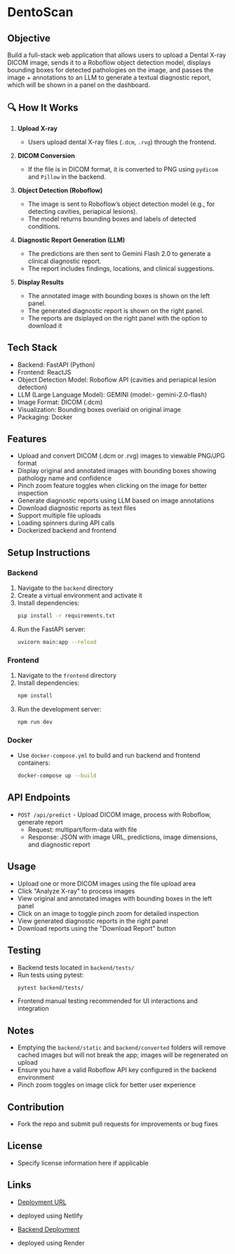 # DentoScan

## Objective
Build a full-stack web application that allows users to upload a Dental X-ray DICOM image, sends it to a Roboflow object detection model, displays bounding boxes for detected pathologies on the image, and passes the image + annotations to an LLM to generate a textual diagnostic report, which will be shown in a panel on the dashboard.

## 🔍 How It Works

1. **Upload X-ray**
   - Users upload dental X-ray files (`.dcm`, `.rvg`) through the frontend.

2. **DICOM Conversion**
   - If the file is in DICOM format, it is converted to PNG using `pydicom` and `Pillow` in the backend.

3. **Object Detection (Roboflow)**
   - The image is sent to Roboflow’s object detection model (e.g., for detecting cavities, periapical lesions).
   - The model returns bounding boxes and labels of detected conditions.

4. **Diagnostic Report Generation (LLM)**
   - The predictions are then sent to Gemini Flash 2.0 to generate a clinical diagnostic report.
   - The report includes findings, locations, and clinical suggestions.

5. **Display Results**
   - The annotated image with bounding boxes is shown on the left panel.
   - The generated diagnostic report is shown on the right panel.
   - The reports are dsiplayed on the right panel with the option to download it


## Tech Stack
- Backend: FastAPI (Python)  
- Frontend: ReactJS  
- Object Detection Model: Roboflow API (cavities and periapical lesion detection)  
- LLM (Large Language Model): GEMINI (model:- gemini-2.0-flash)
- Image Format: DICOM (.dcm)  
- Visualization: Bounding boxes overlaid on original image  
- Packaging: Docker 

## Features
- Upload and convert DICOM (.dcm or .rvg) images to viewable PNG/JPG format  
- Display original and annotated images with bounding boxes showing pathology name and confidence  
- Pinch zoom feature toggles when clicking on the image for better inspection  
- Generate diagnostic reports using LLM based on image annotations  
- Download diagnostic reports as text files  
- Support multiple file uploads  
- Loading spinners during API calls  
- Dockerized backend and frontend  

## Setup Instructions

### Backend
1. Navigate to the `backend` directory  
2. Create a virtual environment and activate it  
3. Install dependencies:  
   ```bash
   pip install -r requirements.txt
   ```  
4. Run the FastAPI server:  
   ```bash
   uvicorn main:app --reload
   ```  

### Frontend
1. Navigate to the `frontend` directory  
2. Install dependencies:  
   ```bash
   npm install
   ```  
3. Run the development server:  
   ```bash
   npm run dev
   ```  

### Docker 
- Use `docker-compose.yml` to build and run backend and frontend containers:  
  ```bash
  docker-compose up --build
  ```  

## API Endpoints
- `POST /api/predict` - Upload DICOM image, process with Roboflow, generate report  
  - Request: multipart/form-data with file  
  - Response: JSON with image URL, predictions, image dimensions, and diagnostic report  

## Usage
- Upload one or more DICOM images using the file upload area  
- Click "Analyze X-ray" to process images  
- View original and annotated images with bounding boxes in the left panel  
- Click on an image to toggle pinch zoom for detailed inspection  
- View generated diagnostic reports in the right panel  
- Download reports using the "Download Report" button  

## Testing
- Backend tests located in `backend/tests/`  
- Run tests using pytest:  
  ```bash
  pytest backend/tests/
  ```  
- Frontend manual testing recommended for UI interactions and integration  

## Notes
- Emptying the `backend/static` and `backend/converted` folders will remove cached images but will not break the app; images will be regenerated on upload  
- Ensure you have a valid Roboflow API key configured in the backend environment  
- Pinch zoom toggles on image click for better user experience  

## Contribution
- Fork the repo and submit pull requests for improvements or bug fixes  

## License
- Specify license information here if applicable

## Links
- [Deployment URL](https://dento-scan.netlify.app/) 
- deployed using Netlify 

- [Backend Deployment](https://dentoscan.onrender.com)
- deployed using Render